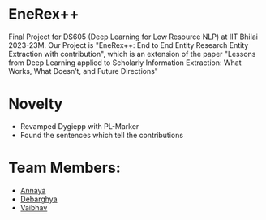 # EneRex++

Final Project for DS605 (Deep Learning for Low Resource NLP) at IIT Bhilai 2023-23M.
Our Project is "EneRex++: End to End Entity Research Entity Extraction with contribution",
which is an extension of the paper "Lessons from Deep Learning applied to Scholarly
Information Extraction: What Works, What Doesn’t, and Future Directions"

# Novelty

- Revamped Dygiepp with PL-Marker
- Found the sentences which tell the contributions

# Team Members:

- [Annaya](https://github.com/Ananyaiitbhilai)
- [Debarghya](https://github.com/deba-iitbh)
- [Vaibhav](https://github.com/Vaibhav-Arora-2182)
